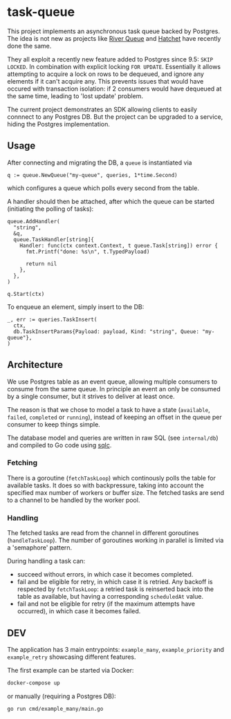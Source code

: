 # task-queue

This project implements an asynchronous task queue backed by Postgres. The idea is not new as projects like [River Queue](https://riverqueue.com/) and [Hatchet](https://hatchet.run/) have recently done the same.

They all exploit a recently new feature added to Postgres since 9.5: `SKIP LOCKED`. In combination with explicit locking `FOR UPDATE`. Essentially it allows attempting to acquire a lock on rows to be dequeued, and ignore any elements if it can't acquire any. This prevents issues that would have occured with transaction isolation: if 2 consumers would have dequeued at the same time, leading to 'lost update' problem.

The current project demonstrates an SDK allowing clients to easily connnect to any Postgres DB. But the project can be upgraded to a service, hiding the Postgres implementation.

## Usage

After connecting and migrating the DB, a `queue` is instantiated via

```golang
q := queue.NewQueue("my-queue", queries, 1*time.Second)
```

which configures a queue which polls every second from the table.

A handler should then be attached, after which the queue can be started (initiating the polling of tasks):

```golang
queue.AddHandler(
  "string",
  &q,
  queue.TaskHandler[string]{
    Handler: func(ctx context.Context, t queue.Task[string]) error {
      fmt.Printf("done: %s\n", t.TypedPayload)

      return nil
    },
  },
)

q.Start(ctx)
```

To enqueue an element, simply insert to the DB:

```golang
_, err := queries.TaskInsert(
  ctx,
  db.TaskInsertParams{Payload: payload, Kind: "string", Queue: "my-queue"},
)
```

## Architecture

We use Postgres table as an event queue, allowing multiple consumers to consume from the same queue. In principle an event an only be consumed by a single consumer, but it strives to deliver at least once.

The reason is that we chose to model a task to have a state (`available`, `failed`, `completed` or `running`), instead of keeping an offset in the queue per consumer to keep things simple.

The database model and queries are written in raw SQL (see `internal/db`) and compiled to Go code using [sqlc](https://sqlc.dev/).

### Fetching

There is a goroutine (`fetchTaskLoop`) which continously polls the table for available tasks. It does so with backpressure, taking into account the specified max number of workers or buffer size. The fetched tasks are send to a channel to be handled by the worker pool.

### Handling

The fetched tasks are read from the channel in different goroutines (`handleTaskLoop`). The number of goroutines working in parallel is limited via a 'semaphore' pattern.

During handling a task can:

- succeed without errors, in which case it becomes completed.
- fail and be eligible for retry, in which case it is retried. Any backoff is respected by `fetchTaskLoop`: a retried task is reinserted back into the table as available, but having a corresponding `scheduledAt` value.
- fail and not be eligible for retry (if the maximum attempts have occurred), in which case it becomes failed.

## DEV

The application has 3 main entrypoints: `example_many`, `example_priority` and `example_retry` showcasing different features.

The first example can be started via Docker:

```bash
docker-compose up
```

or manually (requiring a Postgres DB):

```bash
go run cmd/example_many/main.go
```
